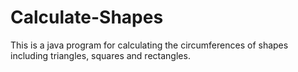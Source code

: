 # Calculate-Shapes
This is a java program for calculating the circumferences of shapes including triangles, squares and rectangles.
